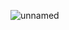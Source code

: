 ![unnamed](https://github.com/velicharlagokulkumar/quartus/assets/104726431/9f36fc12-b9ff-4c0c-9554-a1222c7897d0)
